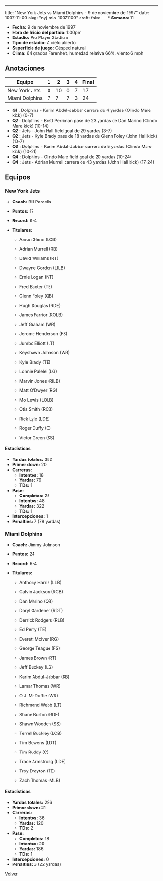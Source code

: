---
title: "New York Jets vs Miami Dolphins - 9 de noviembre de 1997"
date: 1997-11-09
slug: "nyj-mia-19971109"
draft: false
---* **Semana:** 11
* **Fecha:** 9 de noviembre de 1997
* **Hora de Inicio del partido:** 1:00pm
* **Estadio:** Pro Player Stadium
* **Tipo de estadio:** A cielo abierto
* **Superficie de juego:** Césped natural
* **Clima:** 64 grados Farenheit, humedad relativa 66%, viento 6 mph




## Anotaciones
| Equipo | 1 | 2 | 3 | 4 | Final |
|--------|---|---|---|---|-------|
| New York Jets  | 0 | 10 | 0 | 7  | 17 |
| Miami Dolphins  | 7 | 7 | 7 | 3  | 24 |
* **Q1** : Dolphins - Karim Abdul-Jabbar carrera de 4 yardas (Olindo Mare kick) (0-7)
* **Q2** : Dolphins - Brett Perriman pase de 23 yardas de Dan Marino (Olindo Mare kick) (10-14)
* **Q2** : Jets - John Hall field goal de 29 yardas (3-7)
* **Q2** : Jets - Kyle Brady pase de 18 yardas de Glenn Foley (John Hall kick) (10-7)
* **Q3** : Dolphins - Karim Abdul-Jabbar carrera de 5 yardas (Olindo Mare kick) (10-21)
* **Q4** : Dolphins - Olindo Mare field goal de 20 yardas (10-24)
* **Q4** : Jets - Adrian Murrell carrera de 43 yardas (John Hall kick) (17-24)


## Equipos


### New York Jets
* **Coach:** Bill Parcells
* **Puntos:** 17
* **Record:** 6-4
* **Titulares:** 

  * Aaron Glenn (LCB) 

  * Adrian Murrell (RB) 

  * David Williams (RT) 

  * Dwayne Gordon (LILB) 

  * Ernie Logan (NT) 

  * Fred Baxter (TE) 

  * Glenn Foley (QB) 

  * Hugh Douglas (RDE) 

  * James Farrior (ROLB) 

  * Jeff Graham (WR) 

  * Jerome Henderson (FS) 

  * Jumbo Elliott (LT) 

  * Keyshawn Johnson (WR) 

  * Kyle Brady (TE) 

  * Lonnie Palelei (LG) 

  * Marvin Jones (RILB) 

  * Matt O'Dwyer (RG) 

  * Mo Lewis (LOLB) 

  * Otis Smith (RCB) 

  * Rick Lyle (LDE) 

  * Roger Duffy (C) 

  * Victor Green (SS) 

#### Estadísticas
* **Yardas totales:** 382
* **Primer down:** 20
* **Carreras:**
  * **Intentos:** 18
  * **Yardas:** 79
  * **TDs:** 1
* **Pase:**
  * **Completos:** 25
  * **Intentos:** 48
  * **Yardas:** 322
  * **TDs:** 1
* **Intercepciones:** 1
* **Penalties:** 7 (78 yardas)

### Miami Dolphins
* **Coach:** Jimmy Johnson
* **Puntos:** 24
* **Record:** 6-4
* **Titulares:** 

  * Anthony Harris (LLB) 

  * Calvin Jackson (RCB) 

  * Dan Marino (QB) 

  * Daryl Gardener (RDT) 

  * Derrick Rodgers (RLB) 

  * Ed Perry (TE) 

  * Everett McIver (RG) 

  * George Teague (FS) 

  * James Brown (RT) 

  * Jeff Buckey (LG) 

  * Karim Abdul-Jabbar (RB) 

  * Lamar Thomas (WR) 

  * O.J. McDuffie (WR) 

  * Richmond Webb (LT) 

  * Shane Burton (RDE) 

  * Shawn Wooden (SS) 

  * Terrell Buckley (LCB) 

  * Tim Bowens (LDT) 

  * Tim Ruddy (C) 

  * Trace Armstrong (LDE) 

  * Troy Drayton (TE) 

  * Zach Thomas (MLB) 

#### Estadísticas
* **Yardas totales:** 296
* **Primer down:** 21
* **Carreras:**
  * **Intentos:** 36
  * **Yardas:** 120
  * **TDs:** 2
* **Pase:**
  * **Completos:** 18
  * **Intentos:** 29
  * **Yardas:** 186
  * **TDs:** 1
* **Intercepciones:** 0
* **Penalties:** 3 (22 yardas)


[Volver](/historia/1997)
